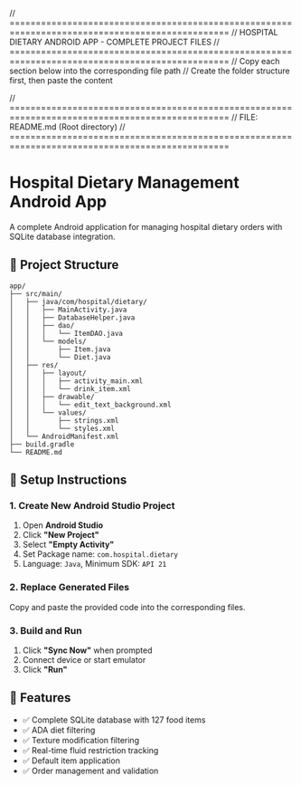 // ================================================================================================
// HOSPITAL DIETARY ANDROID APP - COMPLETE PROJECT FILES
// ================================================================================================
// Copy each section below into the corresponding file path
// Create the folder structure first, then paste the content

// ================================================================================================
// FILE: README.md (Root directory)
// ================================================================================================

# Hospital Dietary Management Android App

A complete Android application for managing hospital dietary orders with SQLite database integration.

## 📁 Project Structure

```
app/
├── src/main/
│   ├── java/com/hospital/dietary/
│   │   ├── MainActivity.java
│   │   ├── DatabaseHelper.java
│   │   ├── dao/
│   │   │   └── ItemDAO.java
│   │   └── models/
│   │       ├── Item.java
│   │       └── Diet.java
│   ├── res/
│   │   ├── layout/
│   │   │   ├── activity_main.xml
│   │   │   └── drink_item.xml
│   │   ├── drawable/
│   │   │   └── edit_text_background.xml
│   │   └── values/
│   │       ├── strings.xml
│   │       └── styles.xml
│   └── AndroidManifest.xml
├── build.gradle
└── README.md
```

## 🚀 Setup Instructions

### 1. Create New Android Studio Project
1. Open **Android Studio**
2. Click **"New Project"**
3. Select **"Empty Activity"**
4. Set Package name: `com.hospital.dietary`
5. Language: `Java`, Minimum SDK: `API 21`

### 2. Replace Generated Files
Copy and paste the provided code into the corresponding files.

### 3. Build and Run
1. Click **"Sync Now"** when prompted
2. Connect device or start emulator
3. Click **"Run"**

## 📱 Features
- ✅ Complete SQLite database with 127 food items
- ✅ ADA diet filtering
- ✅ Texture modification filtering  
- ✅ Real-time fluid restriction tracking
- ✅ Default item application
- ✅ Order management and validation

